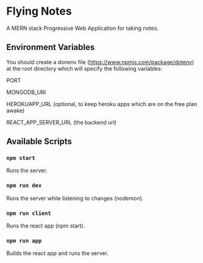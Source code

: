 # Flying Notes
A MERN stack Progressive Web Application for taking notes.

## Environment Variables
You should create a donenv file (https://www.npmjs.com/package/dotenv) at the root directory which will specify the following variables:</br>

PORT</br>

MONGODB_URI</br>

HEROKUAPP_URL (optional, to keep heroku apps which are on the free plan awake)</br>

REACT_APP_SERVER_URL (the backend url)</br>

## Available Scripts

### `npm start`
Runs the server.</br>

### `npm run dev`
Runs the server while listening to changes (nodemon).</br>

### `npm run client`
Runs the react app (npm start).</br>

### `npm run app`
Builds the react app and runs the server.
